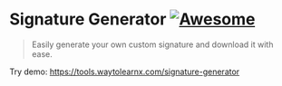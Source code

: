 # Signature Generator [![Awesome](https://cdn.rawgit.com/sindresorhus/awesome/d7305f38d29fed78fa85652e3a63e154dd8e8829/media/badge.svg)](https://github.com/sindresorhus/awesome)

>Easily generate your own custom signature and download it with ease.

Try demo: https://tools.waytolearnx.com/signature-generator
